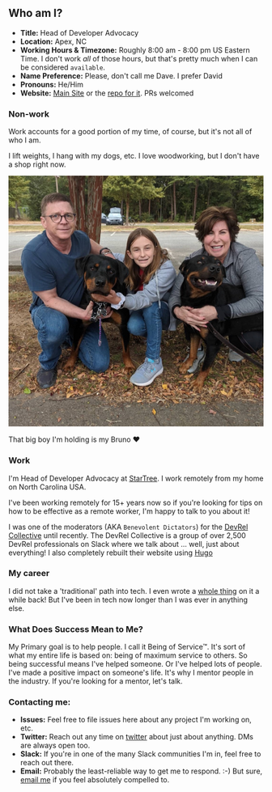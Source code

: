 ## Who am I?

- **Title:** Head of Developer Advocacy
- **Location:** Apex, NC
- **Working Hours & Timezone:** Roughly 8:00 am - 8:00 pm US Eastern Time. I don't work *all* of those hours, but that's pretty much when I can be considered `available`.
- **Name Preference:** Please, don't call me Dave. I prefer David
- **Pronouns:** He/Him
- **Website:** [Main Site](https://davidgs.com) or the [repo for it](https://github.com/davidgs/DavidgsWeb.git). PRs welcomed

### Non-work
Work accounts for a good portion of my time, of course, but it's not all of who I am.

I lift weights, I hang with my dogs, etc. I love woodworking, but I don't have a shop right now.

![Me with my family](images/davidgs-pix-3.jpeg)

That big boy I'm holding is my Bruno ❤️

### Work
I'm Head of Developer Advocacy at [StarTree](https://startree.ai). I work remotely from my home on North Carolina USA.

I've been working remotely for 15+ years now so if you're looking for tips on how to be effective as a remote worker, I'm happy to talk to you about it!

I was one of the moderators (AKA `Benevolent Dictators`) for the [DevRel Collective](https://devrelcollective.fun) until recently. The DevRel Collective is a group of over 2,500 DevRel professionals on Slack where we talk about ... well, just about everything! I also completely rebuilt their website using [Hugo](https://gohugo.io)

### My career

I did not take a 'traditional' path into tech. I even wrote a [whole thing](https://davidgs.com/posts/category/devrel/my-journey-into-tech-and-devrel/) on it a while back! But I've been in tech now longer than I was ever in anything else.

### What Does Success Mean to Me?

My Primary goal is to help people. I call it Being of Service™. It's sort of what my entire life is based on: being of maximum service to others. So being successful means I've helped someone. Or I've helped lots of people. I've made a positive impact on someone's life. It's why I mentor people in the industry. If you're looking for a mentor, let's talk.

### Contacting me:

- **Issues:** Feel free to file issues here about any project I'm working on, etc.
- **Twitter:** Reach out any time on [twitter](https://twitter.com/davidgsIoT) about just about anything. DMs are always open too.
- **Slack:** If you're in one of the many Slack communities I'm in, feel free to reach out there.
- **Email:** Probably the least-reliable way to get me to respond. :-) But sure, [email me](mailto:davidgs@davidgs.com) if you feel absolutely compelled to.


